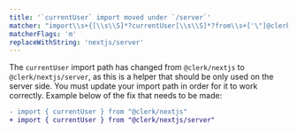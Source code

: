 ```yaml
---
title: '`currentUser` import moved under `/server`'
matcher: "import\\s+{[\\s\\S]*?currentUser[\\s\\S]*?from\\s+['\"]@clerk\\/(nextjs)[\\s\\S]*?['\"]"
matcherFlags: 'm'
replaceWithString: 'nextjs/server'
---
```


The `currentUser` import path has changed from `@clerk/nextjs` to `@clerk/nextjs/server`, as this is a helper that should be only used on the server side. You must update your import path in order for it to work correctly. Example below of the fix that needs to be made:

```diff
- import { currentUser } from "@clerk/nextjs"
+ import { currentUser } from "@clerk/nextjs/server"
```
